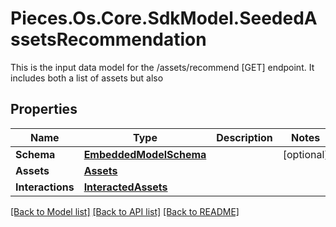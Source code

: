 # Pieces.Os.Core.SdkModel.SeededAssetsRecommendation
This is the input data model for the /assets/recommend [GET] endpoint. It includes both a list of assets but also 

## Properties

Name | Type | Description | Notes
------------ | ------------- | ------------- | -------------
**Schema** | [**EmbeddedModelSchema**](EmbeddedModelSchema.md) |  | [optional] 
**Assets** | [**Assets**](Assets.md) |  | 
**Interactions** | [**InteractedAssets**](InteractedAssets.md) |  | 

[[Back to Model list]](../README.md#documentation-for-models) [[Back to API list]](../README.md#documentation-for-api-endpoints) [[Back to README]](../README.md)

